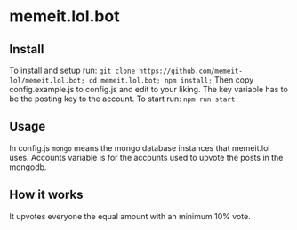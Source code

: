 # memeit.lol.bot

## Install
To install and setup run:
```git clone https://github.com/memeit-lol/memeit.lol.bot; cd memeit.lol.bot; npm install;```
Then copy config.example.js to config.js and edit to your liking. The key variable has to be the posting key to the account.
To start run:
```npm run start```

## Usage
In config.js ```mongo``` means the mongo database instances that memeit.lol uses. Accounts variable is for the accounts used to upvote the posts in the mongodb.

## How it works
It upvotes everyone the equal amount with an minimum 10% vote.